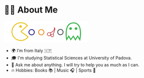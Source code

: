 # :man_technologist: About Me 

<img src="https://raw.githubusercontent.com/daniGiro/daniGiro/master/pacmancol.svg" align="center;" width="55%">

- 🌍 I’m from Italy 🇮🇹
- 🎓 I'm studying Statistical Sciences at University of Padova.
- 💬 Ask me about anything. I will try to help you as much as I can.
- 🔥 Hobbies: Books :books: | Music :headphones: | Sports :martial_arts_uniform:

